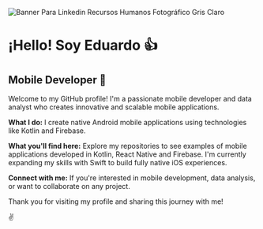 
![Banner Para Linkedin Recursos Humanos Fotográfico Gris Claro](https://github.com/EduardoArismendy/ImagenesURL/blob/main/work.jpg)

# ¡Hello! Soy Eduardo 👍

## **Mobile Developer** 📲

Welcome to my GitHub profile! I'm a passionate mobile developer and data analyst who creates innovative and scalable mobile applications.

**What I do:**
I create native Android mobile applications using technologies like Kotlin and Firebase.

**What you'll find here:**
Explore my repositories to see examples of mobile applications developed in Kotlin, React Native and Firebase.  I'm currently expanding my skills with Swift to build fully native iOS experiences.

**Connect with me:**
If you're interested in mobile development, data analysis, or want to collaborate on any project.

Thank you for visiting my profile and sharing this journey with me!

✌️
